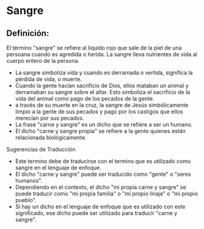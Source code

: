 # Sangre

## Definición: 

El término "sangre" se refiere al liquido rojo que sale de la piel de una persoana cuando es agredida o herida.
La sangre lleva nutrientes de vida al cuerpo entero de la persona.

* La sangre simboliza vida y cuando es derramada o vertida, significa la pérdida de vida, o muerte.
* Cuando la gente hacían sacrificio de Dios, ellos mataban un animal y derramaban su sangre sobre el altar.  Esto simboliza el sacrificio de la vida del animal como pago de los pecados de la gente.
* a través de su muerte en la cruz, la sangre de Jesús simbólicamente limpio a la gente de sus pecados y pago por los castigos que ellos merecían por sus pecados.
* La frase "carne y sangre" es un dicho que se refiere a  ser un humano.
* El dicho "carne y sangre propia" se refiere a la gente quienes están relacionada biológicamente.

Sugerencias de Traducción

* Este termino debe de traducirse con el termino que es utilizado como sangre en el lenguaje de enfoque.
* El dicho "carne y sangre" puede ser traducido como "gente" o "seres humanos".
* Dependiendo en el contexto, el dicho "mi propia carne y sangre" se puede traducir como "mi propia familia" o "mi propio linaje" o "mi propio pueblo".
* Si hay un dicho en el lenguaje de enfoque que es utilizado con este significado, ese dicho puede ser utilizado para traducir "carne y sangre".

